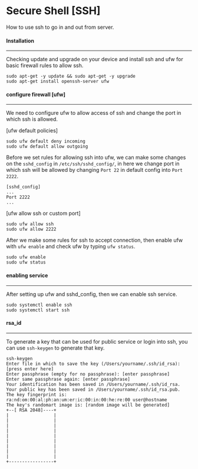 # Secure Shell [SSH]
How to use ssh to go in and out from server.

#### Installation
------------------------------------------------------------
Checking update and upgrade on your device and install
ssh and ufw for basic firewall rules to allow ssh.
````
sudo apt-get -y update && sudo apt-get -y upgrade
sudo apt-get install openssh-server ufw
````

#### configure firewall [ufw]
------------------------------------------------------------
We need to configure ufw to allow access of ssh and change
the port in which ssh is allowed.

[ufw default policies]
````
sudo ufw default deny incoming
sudo ufw default allow outgoing
````

Before we set rules for allowing ssh into ufw, we can
make some changes on the `sshd_config` in
`/etc/ssh/sshd_config/`, in here we change port in which
ssh will be allowed by changing `Port 22` in default config
into `Port 2222`.
````
[sshd_config]
...
Port 2222
...
````

[ufw allow ssh or custom port]
````
sudo ufw allow ssh
sudo ufw allow 2222
````

After we make some rules for ssh to accept connection,
then enable ufw with `ufw enable` and check ufw by typing
`ufw status`.
````
sudo ufw enable
sudo ufw status
````
#### enabling service
------------------------------------------------------------
After setting up ufw and sshd_config, then we can enable
ssh service.

````
sudo systemctl enable ssh
sudo systemctl start ssh
````

#### rsa_id
------------------------------------------------------------
To generate a key that can be used for public service or
login into ssh, you can use `ssh-keygen` to generate that key.

````
ssh-keygen
Enter file in which to save the key (/Users/yourname/.ssh/id_rsa): [press enter here]
Enter passphrase (empty for no passphrase): [enter passphrase]
Enter same passphrase again: [enter passphrase]
Your identification has been saved in /Users/yourname/.ssh/id_rsa.
Your public key has been saved in /Users/yourname/.ssh/id_rsa.pub.
The key fingerprint is:
ra:nd:om:00:al:ph:an:um:er:ic:00:in:00:he:re:00 user@hostname
The key's randomart image is: [random image will be generated]
+--[ RSA 2048]----+
|                 |
|                 |
|                 |
|                 |
|                 |
|                 |
|                 |
|                 |
|                 |
+-----------------+
````
